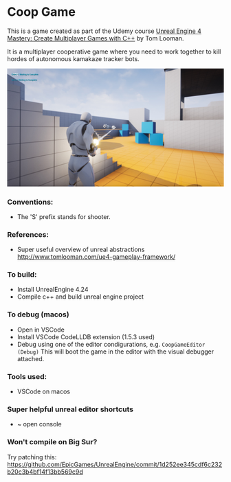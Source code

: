 # Coop Game
This is a game created as part of the Udemy course [Unreal Engine 4 Mastery: Create Multiplayer Games with C++](https://www.udemy.com/unrealengine-cpp/) by Tom Looman.

It is a multiplayer cooperative game where you need to work together to kill hordes of autonomous kamakaze tracker bots.

![screenshot](game.jpg)

### Conventions: 
* The 'S' prefix stands for shooter.

### References:
* Super useful overview of unreal abstractions http://www.tomlooman.com/ue4-gameplay-framework/

### To build:
* Install UnrealEngine 4.24
* Compile c++ and build unreal engine project

### To debug (macos)
* Open in VSCode
* Install VSCode CodeLLDB extension (1.5.3 used)
* Debug using one of the editor condigurations, e.g. `CoopGameEditor (Debug)`
This will boot the game in the editor with the visual debugger attached.  

### Tools used:
* VSCode on macos

### Super helpful unreal editor shortcuts
* ~ open console

### Won't compile on Big Sur?
Try patching this: https://github.com/EpicGames/UnrealEngine/commit/1d252ee345cdf6c232b20c3b4bf14f13bb569c9d